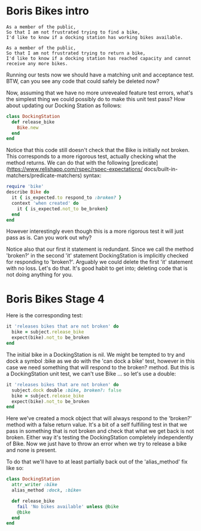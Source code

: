 # Boris Bikes intro
```
As a member of the public,
So that I am not frustrated trying to find a bike,
I'd like to know if a docking station has working bikes available.

As a member of the public,
So that I am not frustrated trying to return a bike,
I'd like to know if a docking station has reached capacity and cannot receive any more bikes.
```

Running our tests now we should have a matching unit and acceptance test.  BTW, can you see any code that could safely be deleted now?

Now, assuming that we have no more unrevealed feature test errors, what's the simplest thing we could possibly do to make this unit test pass?  How about updating our Docking Station as follows:

```ruby
class DockingStation
  def release_bike
    Bike.new
  end
end
```


Notice that this code still doesn't check that the Bike is initially not broken.  This corresponds to a more rigorous test, actually checking what the method returns.  We can do that with the following [predicate](https://www.relishapp.com/rspec/rspec-expectations/
docs/built-in-matchers/predicate-matchers) syntax:

````ruby
require 'bike'
describe Bike do
  it { is_expected.to respond_to :broken? }
  context 'when created' do
    it { is_expected.not_to be_broken}
  end
end
````


However interestingly even though this is a more rigorous test it will just pass as is.  Can you work out why?

Notice also that our first it statement is redundant.  Since we call the method 'broken?' in the second 'it' statement DockingStation is implicitly checked for responding to 'broken?'.  Arguably we could delete the first 'it' statement with no loss.  Let's do that.  It's good habit to get into; deleting code that is not doing anything for you.


# Boris Bikes Stage 4

Here is the corresponding test:

```ruby
it 'releases bikes that are not broken' do
  bike = subject.release_bike
  expect(bike).not_to be_broken
end
```

The initial bike in a DockingStation is nil.  We might be tempted to try and dock a symbol :bike as we do with the 'can dock a bike' test, however in this case we need something that will respond to the broken? method.  But this is a DockingStation unit test, we can't use Bike ... so let's use a double:

```ruby
it 'releases bikes that are not broken' do
  subject.dock double :bike, broken?: false
  bike = subject.release_bike
  expect(bike).not_to be_broken
end
```

Here we've created a mock object that will always respond to the 'broken?' method with a false return value.  It's a bit of a self fulfilling test in that we pass in something that is not broken and check that what we get back is not broken.  Either way it's testing the DockingStation completely independently of Bike. Now we just have to throw an error when we try to release a bike and none is present.

To do that we'll have to at least partially back out of the 'alias_method' fix like so:

```ruby
class DockingStation
  attr_writer :bike
  alias_method :dock, :bike=

  def release_bike
    fail 'No bikes available' unless @bike
    @bike
  end
end
```
